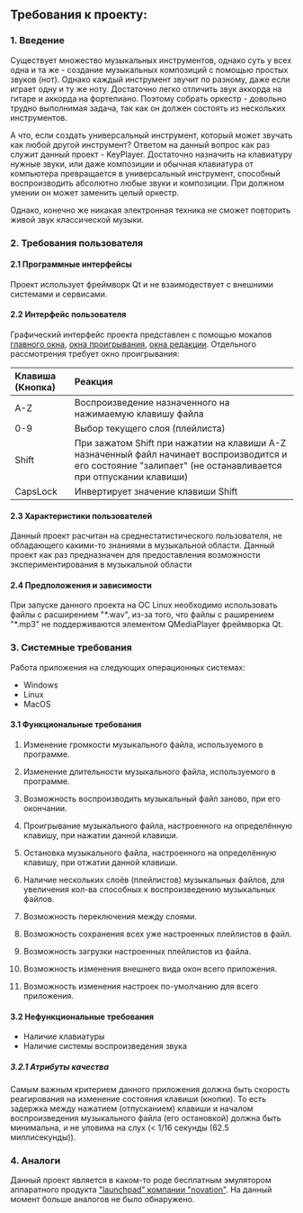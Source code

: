 ## Требования к проекту:

### 1. Введение
Существует множество музыкальных инструментов, однако суть у всех одна и та же - создание музыкальных композиций с помощью простых звуков (нот). Однако каждый инструмент звучит по разному, даже если играет одну и ту же ноту. Достаточно легко отличить звук аккорда на гитаре и аккорда на фортепиано. Поэтому собрать оркестр - довольно трудно выполнимая задача, так как он должен состоять из нескольких инструментов.

А что, если создать универсальный инструмент, который может звучать как любой другой инструмент? Ответом на данный вопрос как раз служит данный проект - KeyPlayer. Достаточно назначить на клавиатуру нужные звуки, или даже композиции и обычная клавиатура от компьютера превращается в универсальный инструмент, способный воспроизводить абсолютно любые звуки и композиции. При должном умении он может заменить целый оркестр. 

Однако, конечно же никакая электронная техника не сможет повторить живой звук классической музыки.


### 2. Требования пользователя
#### 2.1 Программные интерфейсы
Проект использует фреймворк Qt и не взаимодествует с внешними системами и сервисами.
#### 2.2 Интерфейс пользователя
Графический интерфейс проекта представлен с помощью мокапов [главного окна](https://fyodorovaleksej.github.io/KeyPlayer/projectDocumentation/mocups/MainWindow.png), [окна проигрывания](https://fyodorovaleksej.github.io/KeyPlayer/projectDocumentation/mocups/PlayWindow.png), [окна редакции](https://fyodorovaleksej.github.io/KeyPlayer/projectDocumentation/mocups/EditDialog.png). Отдельного рассмотрения требует окно проигрывания:

|Клавиша (Кнопка)|Реакция|
|:---|:---|
|A-Z|Воспроизведение назначенного на нажимаемую клавишу файла|
|0-9|Выбор текущего слоя (плейлиста)|
|Shift|При зажатом Shift при нажатии на клавиши A-Z назначенный файл начинает воспроизводится и его состояние "залипает" (не останавливается при отпускании клавиши)|
|CapsLock|Инвертирует значение клавиши Shift|

#### 2.3 Характеристики пользователей
Данный проект расчитан на среднестатистического пользователя, не обладающего какими-то знаниями в музыкальной области. Данный проект как раз предназначен для предоставления возможности экспериментирования в музыкальной области
#### 2.4 Предположения и зависимости
При запуске данного проекта на ОС Linux необходимо использовать файлы с расширением "\*.wav", из-за того, что файлы с раширением "\*.mp3" не поддерживаются элементом QMediaPlayer фреймворка Qt.


### 3. Системные требования

Работа приложения на следующих операционных системах:

- Windows
- Linux
- MacOS

#### 3.1 Функциональные требования
1) Изменение громкости музыкального файла, используемого в программе.

2) Изменение длительности музыкального файла, используемого в программе.

3) Возможность воспроизводить музыкальный файл заново, при его окончании.

4) Проигрывание музыкального файла, настроенного на определённую клавишу, при нажатии данной клавиши.

5) Остановка музыкального файла, настроенного на определённую клавишу, при отжатии данной клавиши.

6) Наличие нескольких слоёв (плейлистов) музыкальных файлов, для увеличения кол-ва способных к воспроизведению музыкальных файлов.

7) Возможность переключения между слоями.

8) Возможность сохранения всех уже настроенных плейлистов в файл.

9) Возможность загрузки настроенных плейлистов из файла.

10) Возможность изменения внешнего вида окон всего приложения.

11) Возможность изменения настроек по-умолчанию для всего приложения.

#### 3.2 Нефункциональные требования

 - Наличие клавиатуры
 - Наличие системы воспроизведения звука
##### 3.2.1 Атрибуты качества
Самым важным критерием данного приложения должна быть скорость реагирования на изменение состояния клавиши (кнопки). То есть задержка между нажатием (отпусканием) клавиши и началом воспроизведения музыкального файла (его остановкой) должна быть минимальна, и не уловима на слух (< 1/16 секунды (62.5 миллисекунды)).
### 4. Аналоги
Данный проект является в каком-то роде бесплатным эмулятором аппаратного продукта ["launchpad" компании "novation"](https://www.soundonsound.com/news/we-have-lift?NewsID=12084). На данный момент больше аналогов не было обнаружено.
